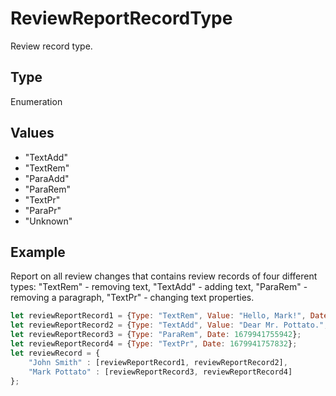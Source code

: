 # ReviewReportRecordType

Review record type.

## Type

Enumeration

## Values

- "TextAdd"
- "TextRem"
- "ParaAdd"
- "ParaRem"
- "TextPr"
- "ParaPr"
- "Unknown"


## Example

Report on all review changes that contains review records of four different types: "TextRem" - removing text, "TextAdd" - adding text, "ParaRem" - removing a paragraph, "TextPr" - changing text properties.

```javascript editor-
let reviewReportRecord1 = {Type: "TextRem", Value: "Hello, Mark!", Date: 1679941734161};
let reviewReportRecord2 = {Type: "TextAdd", Value: "Dear Mr. Pottato.", Date: 1679941736189};
let reviewReportRecord3 = {Type: "ParaRem", Date: 1679941755942};
let reviewReportRecord4 = {Type: "TextPr", Date: 1679941757832};
let reviewRecord = {
	"John Smith" : [reviewReportRecord1, reviewReportRecord2],
	"Mark Pottato" : [reviewReportRecord3, reviewReportRecord4]
};
```
